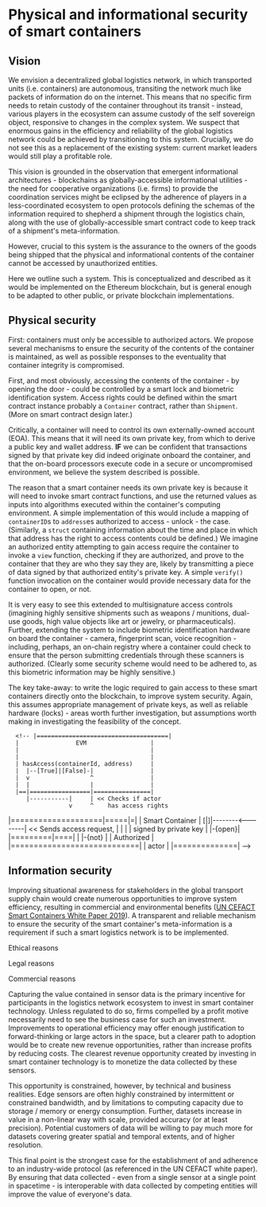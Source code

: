 # Physical and informational security of smart containers

## Vision

We envision a decentralized global logistics network, in which transported units (i.e. containers) are autonomous, transiting the network much like packets of information do on the internet. This means that no specific firm needs to retain custody of the container throughout its transit - instead, various players in the ecosystem can assume custody of the self sovereign object, responsive to changes in the complex system. We suspect that enormous gains in the efficiency and reliability of the global logistics network could be achieved by transitioning to this system. Crucially, we do not see this as a replacement of the existing system: current market leaders would still play a profitable role.

This vision is grounded in the observation that emergent informational architectures - blockchains as globally-accessible informational utilities - the need for cooperative organizations (i.e. firms) to provide the coordination services might be eclipsed by the adherence of players in a less-coordinated ecosystem to open protocols defining the schemas of the information required to shepherd a shipment through the logistics chain, along with the use of globally-accessible smart contract code to keep track of a shipment's meta-information.

However, crucial to this system is the assurance to the owners of the goods being shipped that the physical and informational contents of the container cannot be accessed by unauthorized entities.

Here we outline such a system. This is conceptualized and described as it would be implemented on the Ethereum blockchain, but is general enough to be adapted to other public, or private blockchain implementations.

## Physical security

First: containers must only be accessible to authorized actors. We propose several mechanisms to ensure the security of the contents of the container is maintained, as well as possible responses to the eventuality that container integrity is compromised.

First, and most obviously, accessing the contents of the container - by opening the door - could be controlled by a smart lock and biometric identification system. Access rights could be defined within the smart contract instance probably a `Container` contract, rather than `Shipment`. (More on smart contract design later.)

Critically, a container will need to control its own externally-owned account (EOA). This means that it will need its own private key, from which to derive a public key and wallet address. **IF** we can be confident that transactions signed by that private key did indeed originate onboard the container, and that the on-board processors execute code in a secure or uncompromised environment, we believe the system described is possible.

The reason that a smart container needs its own private key is because it will need to invoke smart contract functions, and use the returned values as inputs into algorithms executed within the container's computing environment. A simple implementation of this would include a mapping of `containerID`s to `address`es authorized to access - unlock - the case. (Similarly, a `struct` containing information about the time and place in which that address has the right to access contents could be defined.) We imagine an authorized entity attempting to gain access require the container to invoke a `view` function, checking if they are authorized, and prove to the container that they are who they say they are, likely by transmitting a piece of data signed by that authorized entity's private key. A simple `verify()` function invocation on the container would provide necessary data for the container to open, or not.

It is very easy to see this extended to multisignature access controls (imagining highly sensitive shipments such as weapons / munitions, dual-use goods, high value objects like art or jewelry, or pharmaceuticals). Further, extending the system to include biometric identification hardware on board the container - camera, fingerprint scan, voice recognition - including, perhaps, an on-chain registry where a container could check to ensure that the person submitting credentials through these scanners is authorized. (Clearly some security scheme would need to be adhered to, as this biometric information may be highly sensitive.)

The key take-away: to write the logic required to gain access to these smart containers directly onto the blockchain, to improve system security. Again, this assumes appropriate management of private keys, as well as reliable hardware (locks) - areas worth further investigation, but assumptions worth making in investigating the feasibility of the concept.


      <!-- |=====================================|
      |                EVM                  |
      |                                     |
      |                                     |
      | hasAccess(containerId, address)     |
      |  |--[True]|[False]-|                |
      |  v                 ^                |
      |  |                 |                |
      |==|=================|================|
         |-----------|     | << Checks if actor
                     v     ^    has access rights
|====================|=====|=|
|   Smart Container  |    [|]|--------<--------| << Sends access request,
|                    |       |                 |    signed by private key
|                    |-{open}|       |=========|====|
|                    |-{not} |       |  Authorized  |
|============================|       |    actor     |
                                     |==============| -->


## Information security

Improving situational awareness for stakeholders in the global transport supply chain would create numerous opportunities to improve system efficiency, resulting in commercial and environmental benefits ([UN CEFACT Smart Containers White Paper 2019](http://www.unece.org/fileadmin/DAM/cefact/GuidanceMaterials/WhitePaperSmartContainers.pdf)). A transparent and reliable mechanism to ensure the security of the smart container's meta-information is a requirement if such a smart logistics network is to be implemented.

Ethical reasons

Legal reasons

Commercial reasons

Capturing the value contained in sensor data is the primary incentive for participants in the logistics network ecosystem to invest in smart container technology. Unless regulated to do so, firms compelled by a profit motive necessarily need to see the business case for such an investment. Improvements to operational efficiency may offer enough justification to forward-thinking or large actors in the space, but a clearer path to adoption would be to create new revenue opportunities, rather than increase profits by reducing costs. The clearest revenue opportunity created by investing in smart container technology is to monetize the data collected by these sensors.

This opportunity is constrained, however, by technical and business realities. Edge sensors are often highly constrained by intermittent or constrained bandwidth, and by limitations to computing capacity due to storage / memory or energy consumption. Further, datasets increase in value in a non-linear way with scale, provided accuracy (or at least precision). Potential customers of data will be willing to pay much more for datasets covering greater spatial and temporal extents, and of higher resolution.

This final point is the strongest case for the establishment of and adherence to an industry-wide protocol (as referenced in the UN CEFACT white paper). By ensuring that data collected - even from a single sensor at a single point in spacetime - is interoperable with data collected by competing entities will improve the value of everyone's data.
